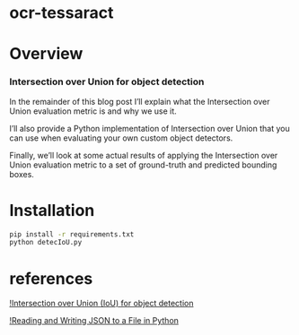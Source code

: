 # ocr-tessaract
 
# Overview
### Intersection over Union for object detection

In the remainder of this blog post I’ll explain what the Intersection over Union evaluation metric is and why we use it.

I’ll also provide a Python implementation of Intersection over Union that you can use when evaluating your own custom object detectors.

Finally, we’ll look at some actual results of applying the Intersection over Union evaluation metric to a set of ground-truth and predicted bounding boxes.

# Installation
```bash
pip install -r requirements.txt
python detecIoU.py
```

# references
[!Intersection over Union (IoU) for object detection](https://www.pyimagesearch.com/2016/11/07/intersection-over-union-iou-for-object-detection/)

[!Reading and Writing JSON to a File in Python](https://stackabuse.com/reading-and-writing-json-to-a-file-in-python/)
